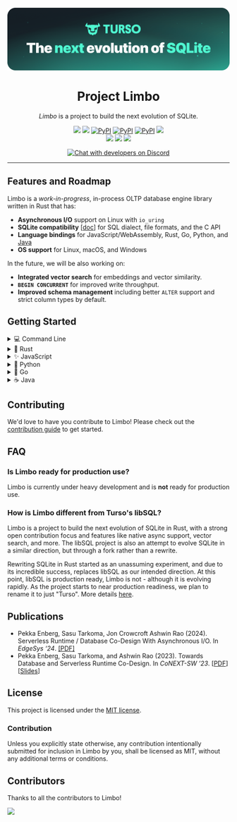 <p align="center">
  <img src="limbo.png" alt="Limbo" width="800"/>
  <h1 align="center">Project Limbo</h1>
</p>

<p align="center">
  <i>Limbo</i> is a project to build the next evolution of SQLite.
</p>

<p align="center">
  <a title="Build Status" target="_blank" href="https://github.com/tursodatabase/limbo/actions/workflows/rust.yml"><img src="https://img.shields.io/github/actions/workflow/status/tursodatabase/limbo/rust.yml?style=flat-square"></a>
  <a title="Releases" target="_blank" href="https://github.com/tursodatabase/limbo/releases"><img src="https://img.shields.io/github/release/tursodatabase/limbo?style=flat-square&color=9CF"></a>
  <a title="Rust" target="_blank" href="https://crates.io/crates/limbo"><img alt="PyPI" src="https://img.shields.io/crates/v/limbo"></a>
  <a title="JavaScript" target="_blank" href="https://www.npmjs.com/package/@tursodatabase/limbo"><img alt="PyPI" src="https://img.shields.io/npm/v/@tursodatabase/limbo"></a>
  <a title="Python" target="_blank" href="https://pypi.org/project/pylimbo/"><img alt="PyPI" src="https://img.shields.io/pypi/v/pylimbo"></a>
  <a title="MIT" target="_blank" href="https://github.com/tursodatabase/limbo/blob/main/LICENSE.md"><img src="http://img.shields.io/badge/license-MIT-orange.svg?style=flat-square"></a>
  <br>
  <a title="GitHub Pull Requests" target="_blank" href="https://github.com/tursodatabase/limbo/pulls"><img src="https://img.shields.io/github/issues-pr-closed/tursodatabase/limbo.svg?style=flat-square&color=FF9966"></a>
  <a title="GitHub Commits" target="_blank" href="https://github.com/tursodatabase/limbo/commits/main"><img src="https://img.shields.io/github/commit-activity/m/tursodatabase/limbo.svg?style=flat-square"></a>
  <a title="Last Commit" target="_blank" href="https://github.com/tursodatabase/limbo/commits/main"><img src="https://img.shields.io/github/last-commit/tursodatabase/limbo.svg?style=flat-square&color=FF9900"></a>
</p>
<p align="center">
  <a title="Developer's Discord" target="_blank" href="https://discord.gg/jgjmyYgHwB"><img alt="Chat with developers on Discord" src="https://img.shields.io/discord/1258658826257961020?label=Discord&logo=Discord&style=social"></a>
</p>

---

## Features and Roadmap

Limbo is a _work-in-progress_, in-process OLTP database engine library written in Rust that has:

* **Asynchronous I/O** support on Linux with `io_uring`
* **SQLite compatibility** [[doc](COMPAT.md)] for SQL dialect, file formats, and the C API
* **Language bindings** for JavaScript/WebAssembly, Rust, Go, Python, and [Java](bindings/java)
* **OS support** for Linux, macOS, and Windows

In the future, we will be also working on:

* **Integrated vector search** for embeddings and vector similarity.
* **`BEGIN CONCURRENT`** for improved write throughput.
* **Improved schema management** including better `ALTER` support and strict column types by default.

## Getting Started

<details>
<summary>💻 Command Line</summary>
<br>
You can install the latest `limbo` release with:

```shell
curl --proto '=https' --tlsv1.2 -LsSf \
  https://github.com/tursodatabase/limbo/releases/latest/download/limbo_cli-installer.sh | sh
```

Then launch the shell to execute SQL statements:

```console
Limbo
Enter ".help" for usage hints.
Connected to a transient in-memory database.
Use ".open FILENAME" to reopen on a persistent database
limbo> CREATE TABLE users (id INT PRIMARY KEY, username TEXT);
limbo> INSERT INTO users VALUES (1, 'alice');
limbo> INSERT INTO users VALUES (2, 'bob');
limbo> SELECT * FROM users;
1|alice
2|bob
```

You can also build and run the latest development version with:

```shell
cargo run
```
</details>

<details>
<summary>🦀 Rust</summary>
<br>

```console
cargo add limbo
```

Example usage:

```rust
let db = Builder::new_local("sqlite.db").build().await?;
let conn = db.connect()?;

let res = conn.query("SELECT * FROM users", ()).await?;
```
</details>

<details>
<summary>✨ JavaScript</summary>
<br>

```console
npm i limbo-wasm
```

Example usage:

```js
import { Database } from 'limbo-wasm';

const db = new Database('sqlite.db');
const stmt = db.prepare('SELECT * FROM users');
const users = stmt.all();
console.log(users);
```
</details>

<details>
<summary>🐍 Python</summary>
<br>

```console
pip install pylimbo
```

Example usage:

```python
import limbo

con = limbo.connect("sqlite.db")
cur = con.cursor()
res = cur.execute("SELECT * FROM users")
print(res.fetchone())
```
</details>

<details>
<summary>🐹 Go</summary>
<br>

1. Clone the repository
2. Build the library and set your LD_LIBRARY_PATH to include limbo's target directory
```console
cargo build --package limbo-go
export LD_LIBRARY_PATH=/path/to/limbo/target/debug:$LD_LIBRARY_PATH
```
3. Use the driver

```console
go get github.com/tursodatabase/limbo
go install github.com/tursodatabase/limbo
```

Example usage:
```go
import (
    "database/sql"
    _ "github.com/tursodatabase/limbo"
)

conn, _ = sql.Open("sqlite3", "sqlite.db")
defer conn.Close()

stmt, _ := conn.Prepare("select * from users")
defer stmt.Close()

rows, _ = stmt.Query()
for rows.Next() {
    var id int
    var username string
    _ := rows.Scan(&id, &username)
    fmt.Printf("User: ID: %d, Username: %s\n", id, username)
}
```
</details>

<details>

<summary>☕️ Java</summary>
<br>

We integrated Limbo into JDBC. For detailed instructions on how to use Limbo with java, please refer to
the [README.md under bindings/java](bindings/java/README.md).
</details>

## Contributing

We'd love to have you contribute to Limbo! Please check out the [contribution guide] to get started.

## FAQ

### Is Limbo ready for production use?

Limbo is currently under heavy development and is **not** ready for production use.

### How is Limbo different from Turso's libSQL?

Limbo is a project to build the next evolution of SQLite in Rust, with a strong open contribution focus and features like native async support, vector search, and more. The libSQL project is also an attempt to evolve SQLite in a similar direction, but through a fork rather than a rewrite.

Rewriting SQLite in Rust started as an unassuming experiment, and due to its incredible success, replaces libSQL as our intended direction. At this point, libSQL is production ready, Limbo is not - although it is evolving rapidly. As the project starts to near production readiness, we plan to rename it to just "Turso". More details [here](https://turso.tech/blog/we-will-rewrite-sqlite-and-we-are-going-all-in).

## Publications

* Pekka Enberg, Sasu Tarkoma, Jon Crowcroft Ashwin Rao (2024). Serverless Runtime / Database Co-Design With Asynchronous I/O. In _EdgeSys ‘24_. [[PDF]](https://penberg.org/papers/penberg-edgesys24.pdf)
* Pekka Enberg, Sasu Tarkoma, and Ashwin Rao (2023). Towards Database and Serverless Runtime Co-Design. In _CoNEXT-SW ’23_. [[PDF](https://penberg.org/papers/penberg-conext-sw-23.pdf)] [[Slides](https://penberg.org/papers/penberg-conext-sw-23-slides.pdf)]

## License

This project is licensed under the [MIT license].

### Contribution

Unless you explicitly state otherwise, any contribution intentionally submitted
for inclusion in Limbo by you, shall be licensed as MIT, without any additional
terms or conditions.

[contribution guide]: https://github.com/tursodatabase/limbo/blob/main/CONTRIBUTING.md
[MIT license]: https://github.com/tursodatabase/limbo/blob/main/LICENSE.md

## Contributors

Thanks to all the contributors to Limbo!

<a href="https://github.com/tursodatabase/limbo/graphs/contributors">
  <img src="https://contrib.rocks/image?repo=tursodatabase/limbo" />
</a>
